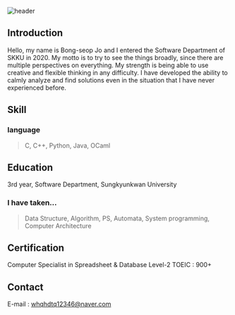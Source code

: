 ![header](https://capsule-render.vercel.app/api?type=venom&color=gradient&height=250&section=header&text=Welcome%20to%20my%20page&fontSize=80)

## Introduction
Hello, my name is Bong-seop Jo and I entered the Software Department of SKKU in 2020. My motto is to try to see the things broadly, since there are multiple perspectives on everything.
My strength is being able to use creative and flexible thinking in any difficulty. I have developed the ability to calmly analyze and find solutions even in the situation that I have never experienced before.


## Skill
### language
> C, C++, Python, Java, OCaml
### 
>

## Education
3rd year, Software Department, Sungkyunkwan University
### I have taken...
> Data Structure, Algorithm, PS, Automata, System programming, Computer Architecture

## Certification
Computer Specialist in Spreadsheet & Database Level-2
TOEIC : 900+

## Contact
E-mail : whqhdtq12346@naver.com
